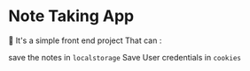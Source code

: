 # Note Taking App

📌 It's a simple front end project That can :

save the notes in ```localstorage```
Save User credentials in ``cookies``
